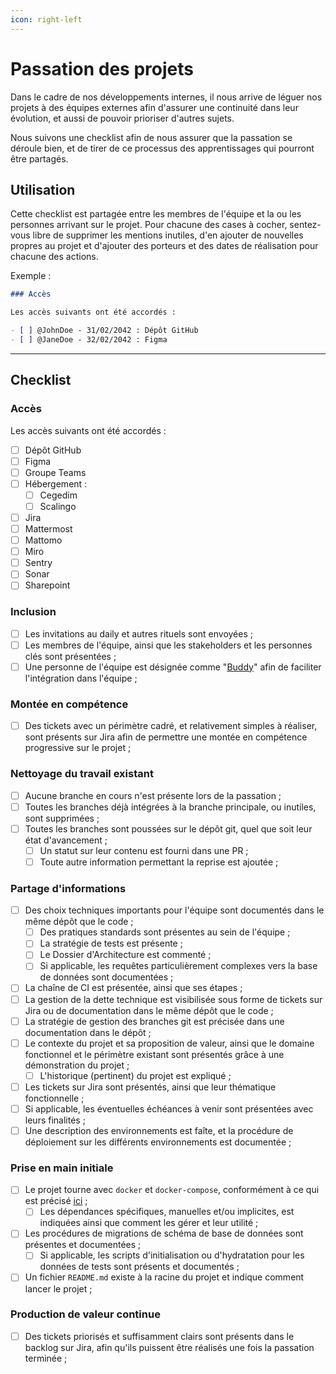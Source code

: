 ```yaml
---
icon: right-left
---
```


# Passation des projets

Dans le cadre de nos développements internes, il nous arrive de léguer nos projets à des équipes externes afin d'assurer une continuité dans leur évolution, et aussi de pouvoir prioriser d'autres sujets.

Nous suivons une checklist afin de nous assurer que la passation se déroule bien, et de tirer de ce processus des apprentissages qui pourront être partagés.

## Utilisation

Cette checklist est partagée entre les membres de l'équipe et la ou les personnes arrivant sur le projet. Pour chacune des cases à cocher, sentez-vous libre de supprimer les mentions inutiles, d'en ajouter de nouvelles propres au projet et d'ajouter des porteurs et des dates de réalisation pour chacune des actions.

Exemple :

```markdown
### Accès

Les accès suivants ont été accordés :

- [ ] @JohnDoe - 31/02/2042 : Dépôt GitHub
- [ ] @JaneDoe - 32/02/2042 : Figma
```

***

## Checklist

### Accès

Les accès suivants ont été accordés :

* [ ] Dépôt GitHub
* [ ] Figma
* [ ] Groupe Teams
* [ ] Hébergement :
  * [ ] Cegedim
  * [ ] Scalingo
* [ ] Jira
* [ ] Mattermost
* [ ] Mattomo
* [ ] Miro
* [ ] Sentry
* [ ] Sonar
* [ ] Sharepoint

### Inclusion

* [ ] Les invitations au daily et autres rituels sont envoyées ;
* [ ] Les membres de l'équipe, ainsi que les stakeholders et les personnes clés sont présentées ;
* [ ] Une personne de l'équipe est désignée comme "[Buddy](https://factorial.fr/blog/buddy-parrainage/)" afin de faciliter l'intégration dans l'équipe ;

### Montée en compétence

* [ ] Des tickets avec un périmètre cadré, et relativement simples à réaliser, sont présents sur Jira afin de permettre une montée en compétence progressive sur le projet ;

### Nettoyage du travail existant

* [ ] Aucune branche en cours n'est présente lors de la passation ;
* [ ] Toutes les branches déjà intégrées à la branche principale, ou inutiles, sont supprimées ;
* [ ] Toutes les branches sont poussées sur le dépôt git, quel que soit leur état d'avancement ;
  * [ ] Un statut sur leur contenu est fourni dans une PR ;
  * [ ] Toute autre information permettant la reprise est ajoutée ;

### Partage d'informations

* [ ] Des choix techniques importants pour l'équipe sont documentés dans le même dépôt que le code ;
  * [ ] Des pratiques standards sont présentes au sein de l'équipe ;
  * [ ] La stratégie de tests est présente ;
  * [ ] Le Dossier d'Architecture est commenté ;
  * [ ] Si applicable, les requêtes particulièrement complexes vers la base de données sont documentées ;
* [ ] La chaîne de CI est présentée, ainsi que ses étapes ;
* [ ] La gestion de la dette technique est visibilisée sous forme de tickets sur Jira ou de documentation dans le même dépôt que le code ;
* [ ] La stratégie de gestion des branches git est précisée dans une documentation dans le dépôt ;
* [ ] Le contexte du projet et sa proposition de valeur, ainsi que le domaine fonctionnel et le périmètre existant sont présentés grâce à une démonstration du projet ;
  * [ ] L'historique (pertinent) du projet est expliqué ;
* [ ] Les tickets sur Jira sont présentés, ainsi que leur thématique fonctionnelle ;
* [ ] Si applicable, les éventuelles échéances à venir sont présentées avec leurs finalités ;
* [ ] Une description des environnements est faîte, et la procédure de déploiement sur les différents environnements est documentée ;

### Prise en main initiale

* [ ] Le projet tourne avec `docker` et `docker-compose`, conformément à ce qui est précisé [ici](principes-de-developpement/cloud-native.md) ;
  * [ ] Les dépendances spécifiques, manuelles et/ou implicites, est indiquées ainsi que comment les gérer et leur utilité ;
* [ ] Les procédures de migrations de schéma de base de données sont présentes et documentées ;
  * [ ] Si applicable, les scripts d'initialisation ou d'hydratation pour les données de tests sont présents et documentés ;
* [ ] Un fichier `README.md` existe à la racine du projet et indique comment lancer le projet ;

### Production de valeur continue

* [ ] Des tickets priorisés et suffisamment clairs sont présents dans le backlog sur Jira, afin qu'ils puissent être réalisés une fois la passation terminée ;
